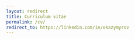 ```yaml
---
layout: redirect
title: Curriculum vitae
permalink: /cv/
redirect_to: https://linkedin.com/in/okazymyrov
---
```

